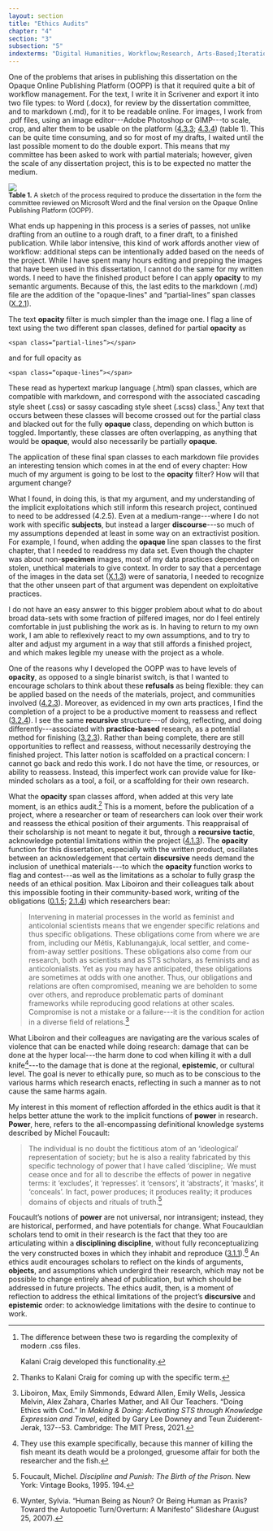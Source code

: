```yaml
---
layout: section
title: "Ethics Audits"
chapter: "4"
section: "3"
subsection: "5"
indexterms: "Digital Humanities, Workflow;Research, Arts-Based;Iteration;Obligation;Power, Foucauldian"
---
```


One of the problems that arises in publishing this dissertation on the Opaque Online Publishing Platform (OOPP) is that it required quite a bit of workflow management. For the text, I write it in Scrivener and export it into two file types: to Word (.docx), for review by the dissertation committee, and to markdown (.md), for it to be readable online. For images, I work from .pdf files, using an image editor---Adobe Photoshop or GIMP---to scale, crop, and alter them to be usable on the platform (<a href="{{ site.baseurl }}/dissertation/4_3_3">4.3.3</a>; <a href="{{ site.baseurl }}/dissertation/4_3_4">4.3.4</a>) (table 1).  This can be quite time consuming, and so for most of my drafts, I waited until the last possible moment to do the double export. This means that my committee has been asked to work with partial materials; however, given the scale of any dissertation project, this is to be expected no matter the medium.

<img id="Workflow2" class="image-lg" src="{{ site.baseurl }}/assets/img/Workflow2.jpg">

<div class="caption-font" style="font-size:.9em"><b>Table 1.</b> A sketch of the process required to produce the dissertation in the form the committee reviewed on Microsoft Word and the final version on the Opaque Online Publishing Platform (OOPP).</div>

What ends up happening in this process is a series of passes, not unlike drafting from an outline to a rough draft, to a finer draft, to a finished publication. While labor intensive, this kind of work affords another view of workflow: additional steps can be intentionally added based on the needs of the project. While I have spent many hours editing and prepping the images that have been used in this dissertation, I cannot do the same for my written words. I need to have the finished product before I can apply <span data-tooltip aria-haspopup="true" class="has-tip" data-disable-hover="false" tabindex="1" data-title="Opacity is a rights-based philosophical framework that assumes humans have a right to not be known in knowledge systems."><b>opacity</b></span> to my semantic arguments. Because of this, the last edits to the markdown (.md) file are the addition of the "opaque-lines" and “partial-lines” span classes (<a href="{{ site.baseurl }}/dissertation/X_2_1">X.2.1</a>).

The text <span data-tooltip aria-haspopup="true" class="has-tip" data-disable-hover="false" tabindex="1" data-title="Opacity is a rights-based philosophical framework that assumes humans have a right to not be known in knowledge systems."><b>opacity</b></span> filter is much simpler than the image one. I flag a line of text using the two different span classes, defined for partial <span data-tooltip aria-haspopup="true" class="has-tip" data-disable-hover="false" tabindex="1" data-title="Opacity is a rights-based philosophical framework that assumes humans have a right to not be known in knowledge systems."><b>opacity</b></span> as

    <span class=“partial-lines”></span>

and for full opacity as

    <span class=“opaque-lines”></span>

These read as hypertext markup language (.html) span classes, which are compatible with markdown, and correspond with the associated cascading style sheet (.css) or sassy cascading style sheet (.scss) class.[^fn1] Any text that occurs between these classes will become crossed out for the partial class and blacked out for the fully <span data-tooltip aria-haspopup="true" class="has-tip" data-disable-hover="false" tabindex="1" data-title="Opacity is a rights-based philosophical framework that assumes humans have a right to not be known in knowledge systems."><b>opaque</b></span> class, depending on which button is toggled. Importantly, these classes are often overlapping, as anything that would be <span data-tooltip aria-haspopup="true" class="has-tip" data-disable-hover="false" tabindex="1" data-title="Opacity is a rights-based philosophical framework that assumes humans have a right to not be known in knowledge systems."><b>opaque</b></span>, would also necessarily be partially <span data-tooltip aria-haspopup="true" class="has-tip" data-disable-hover="false" tabindex="1" data-title="Opacity is a rights-based philosophical framework that assumes humans have a right to not be known in knowledge systems."><b>opaque</b></span>.

The application of these final span classes to each markdown file provides an interesting tension which comes in at the end of every chapter: How much of my argument is going to be lost to the <span data-tooltip aria-haspopup="true" class="has-tip" data-disable-hover="false" tabindex="1" data-title="Opacity is a rights-based philosophical framework that assumes humans have a right to not be known in knowledge systems."><b>opacity</b></span> filter? How will that argument change?

What I found, in doing this, is that my argument, and my understanding of the implicit exploitations which still inform this research project, continued to need to be addressed (4.2.5). Even at a medium-range---where I do not work with specific <span data-tooltip aria-haspopup="true" class="has-tip" data-disable-hover="false" tabindex="1" data-title="The term research subject refers to a human person who has been ingested into a research program, and whose identity, personhood, and body have become the focus of a research program. I think of the subject in a Foucauldian sense: The 'subject' is a pun on the monarchal subject, someone who has no agency under the spectacular power of the sovereign. In this case it the subject lacks agency in relation to the researcher studying them."><b>subjects</b></span>, but instead a larger <span data-tooltip aria-haspopup="true" class="has-tip" data-disable-hover="false" tabindex="1" data-title="Discourse refers to a scholarly conversation which occurs in a field of knowledge production. I use it in a Foucauldian sense, to convey the agreed upon modes and objects of discussion which are taken for granted in a community or scholarly field."><b>discourse</b></span>---so much of my assumptions depended at least in some way on an extractivist position. For example, I found, when adding the <span data-tooltip aria-haspopup="true" class="has-tip" data-disable-hover="false" tabindex="1" data-title="Opacity is a rights-based philosophical framework that assumes humans have a right to not be known in knowledge systems."><b>opaque</b></span> line span classes to the first chapter, that I needed to readdress my data set. Even though the chapter was about non-<span data-tooltip aria-haspopup="true" class="has-tip" data-disable-hover="false" tabindex="1" data-title="Specimen refers to any naturally occurring phenomenon that has been extracted from its original context and placed within a knowledge framework to understand and describe that phenomenon."><b>specimen</b></span> images, most of my data practices depended on stolen, unethical materials to give context. In order to say that a percentage of the images in the data set (<a href="{{ site.baseurl }}/dissertation/X_1_3">X.1.3</a>) were of sanatoria, I needed to recognize that the other unseen part of that argument was dependent on exploitative practices.

I do not have an easy answer to this bigger problem about what to do about broad data-sets with some fraction of pilfered images, nor do I feel entirely comfortable in just publishing the work as is. In having to return to my own work, I am able to reflexively react to my own assumptions, and to try to alter and adjust my argument in a way that still affords a finished project, and which makes legible my unease with the project as a whole. 

One of the reasons why I developed the OOPP was to have levels of <span data-tooltip aria-haspopup="true" class="has-tip" data-disable-hover="false" tabindex="1" data-title="Opacity is a rights-based philosophical framework that assumes humans have a right to not be known in knowledge systems."><b>opacity</b></span>, as opposed to a single binarist switch, is that I wanted to encourage scholars to think about these <span data-tooltip aria-haspopup="true" class="has-tip" data-disable-hover="false" tabindex="1" data-title="Refusal refers to the moments, actions, and possibilities enabled by denying academic access to personal, cultural, or spiritual materials and knowledge."><b>refusals</b></span> as being flexible: they can be applied based on the needs of the materials, project, and communities involved (<a href="{{ site.baseurl }}/dissertation/4_2_3">4.2.3</a>). Moreover, as evidenced in my own arts practices, I find the completion of a project to be a productive moment to reassess and reflect (<a href="{{ site.baseurl }}/dissertation/3_2_4">3.2.4</a>). I see the same <span data-tooltip aria-haspopup="true" class="has-tip" data-disable-hover="false" tabindex="1" data-title="I use the term recursive to describes an iterative process of examination, experimentation, and reflection."><b>recursive</b></span> structure---of doing, reflecting, and doing differently---associated with <span data-tooltip aria-haspopup="true" class="has-tip" data-disable-hover="false" tabindex="1" data-title="Opacity is a rights-based philosophical framework that assumes humans have a right to not be known in knowledge systems."><b>practice-based</b></span> research, as a potential method for finishing (<a href="{{ site.baseurl }}/dissertation/3_2_3">3.2.3</a>). Rather than being complete, there are still opportunities to reflect and reassess, without necessarily destroying the finished project. This latter notion is scaffolded on a practical concern: I cannot go back and redo this work. I do not have the time, or resources, or ability to reassess. Instead, this imperfect work can provide value for like-minded scholars as a tool, a foil, or a scaffolding for their own research.

What the <span data-tooltip aria-haspopup="true" class="has-tip" data-disable-hover="false" tabindex="1" data-title="Opacity is a rights-based philosophical framework that assumes humans have a right to not be known in knowledge systems."><b>opacity</b></span> span classes afford, when added at this very late moment, is an ethics audit.[^fn2] This is a moment, before the publication of a project, where a researcher or team of researchers can look over their work and reassess the ethical position of their arguments. This reappraisal of their scholarship is not meant to negate it but, through a <span data-tooltip aria-haspopup="true" class="has-tip" data-disable-hover="false" tabindex="1" data-title="I use the term recursive to describes an iterative process of examination, experimentation, and reflection."><b>recursive</b></span> <span data-tooltip aria-haspopup="true" class="has-tip" data-disable-hover="false" tabindex="1" data-title="The term tactics comes from the philosophy of Michel de Certeau, and refers to political action taken that has no impact on broader cultural and political struggles."><b>tactic</b></span>, acknowledge potential limitations within the project (<a href="{{ site.baseurl }}/dissertation/4_1_3">4.1.3</a>). The <span data-tooltip aria-haspopup="true" class="has-tip" data-disable-hover="false" tabindex="1" data-title="Opacity is a rights-based philosophical framework that assumes humans have a right to not be known in knowledge systems."><b>opacity</b></span> function for this dissertation, especially with the written product, oscillates between an acknowledgement that certain <span data-tooltip aria-haspopup="true" class="has-tip" data-disable-hover="false" tabindex="1" data-title="Discourse refers to a scholarly conversation which occurs in a field of knowledge production. I use it in a Foucauldian sense, to convey the agreed upon modes and objects of discussion which are taken for granted in a community or scholarly field."><b>discursive</b></span> needs demand the inclusion of unethical materials---to which the <span data-tooltip aria-haspopup="true" class="has-tip" data-disable-hover="false" tabindex="1" data-title="Opacity is a rights-based philosophical framework that assumes humans have a right to not be known in knowledge systems."><b>opacity</b></span> function works to flag and contest---as well as the limitations as a scholar to fully grasp the needs of an ethical position. Max Liboiron and their colleagues talk about this impossible footing in their community-based work, writing of the obligations (<a href="{{ site.baseurl }}/dissertation/0_1_5">0.1.5</a>; <a href="{{ site.baseurl }}/dissertation/2_1_4">2.1.4</a>) which researchers bear:

>Intervening in material processes in the world as feminist and anticolonial scientists means that we engender specific relations and thus specific obligations. These obligations come from where we are from, including our Métis, Kablunangajuk, local settler, and come-from-away settler positions. These obligations also come from our research, both as scientists and as STS scholars, as feminists and as anticolonialists. Yet as you may have anticipated, these obligations are sometimes at odds with one another. Thus, our obligations and relations are often compromised, meaning we are beholden to some over others, and reproduce problematic parts of dominant frameworks while reproducing good relations at other scales. Compromise is not a mistake or a failure---it is the condition for action in a diverse field of relations.[^fn3]

What Liboiron and their colleagues are navigating are the various scales of violence that can be enacted while doing research: damage that can be done at the hyper local---the harm done to cod when killing it with a dull knife[^fn4]---to the damage that is done at the regional, <span data-tooltip aria-haspopup="true" class="has-tip" data-disable-hover="false" tabindex="1" data-title="Epistemics is a philosophical term referring to the study of knowledge. I use it to talk about the entwined practices of scientific culture, its arguments, and its methodologies."><b>epistemic</b></span>, or cultural level. The goal is never to ethically pure, so much as to be conscious to the various harms which research enacts, reflecting in such a manner as to not cause the same harms again.

My interest in this moment of reflection afforded in the ethics audit is that it helps better attune the work to the implicit functions of <span data-tooltip aria-haspopup="true" class="has-tip" data-disable-hover="false" tabindex="1" data-title="Power refers to the ways discourses produce accepted understandings about the world, which reify the ideological groundings of accepted practices and understandings of a given culture."><b>power</b></span> in research. <span data-tooltip aria-haspopup="true" class="has-tip" data-disable-hover="false" tabindex="1" data-title="Power refers to the ways discourses produce accepted understandings about the world, which reify the ideological groundings of accepted practices and understandings of a given culture."><b>Power</b></span>, here, refers to the all-encompassing definitional knowledge systems described by Michel Foucault: 

>The individual is no doubt the fictitious atom of an ‘ideological’ representation of society; but he is also a reality fabricated by this specific technology of power that I have called ‘discipline;. We must cease once and for all to describe the effects of power in negative terms: it ‘excludes’, it ‘represses’. it ‘censors’, it ‘abstracts’, it ‘masks’, it ‘conceals’. In fact, power produces; it produces reality; it produces domains of objects and rituals of truth.[^fn5]

Foucault’s notions of <span data-tooltip aria-haspopup="true" class="has-tip" data-disable-hover="false" tabindex="1" data-title="Power refers to the ways discourses produce accepted understandings about the world, which reify the ideological groundings of accepted practices and understandings of a given culture."><b>power</b></span> are not universal, nor intransigent; instead, they are historical, performed, and have potentials for change. What Foucauldian scholars tend to omit in their research is the fact that they too are articulating within a <span data-tooltip aria-haspopup="true" class="has-tip" data-disable-hover="false" tabindex="1" data-title="Discipline is used here in the Foucauldian sense. It is a pun that links forced discipline with the idea of a discipline of knowledge. Disciplining is a process where certain phenomena are made understandable through demarcation and definition in an academic field."><b>disciplining discipline</b></span>, without fully reconceptualizing the very constructed boxes in which they inhabit and reproduce (<a href="{{ site.baseurl }}/dissertation/3_1_1">3.1.1</a>).[^fn6] An ethics audit encourages scholars to reflect on the kinds of arguments, <span data-tooltip aria-haspopup="true" class="has-tip" data-disable-hover="false" tabindex="1" data-title="I use the term research object to refer to materials that have been divorced from the subject of their origin. Object, as I use it, carefully considers how human patients are denied their humanity through transformations that deem them as objects."><b>objects</b></span>, and assumptions which undergird their research, which may not be possible to change entirely ahead of publication, but which should be addressed in future projects. The ethics audit, then, is a moment of reflection to address the ethical limitations of the project’s <span data-tooltip aria-haspopup="true" class="has-tip" data-disable-hover="false" tabindex="1" data-title="Discourse refers to a scholarly conversation which occurs in a field of knowledge production. I use it in a Foucauldian sense, to convey the agreed upon modes and objects of discussion which are taken for granted in a community or scholarly field."><b>discursive</b></span> and <span data-tooltip aria-haspopup="true" class="has-tip" data-disable-hover="false" tabindex="1" data-title="Epistemics is a philosophical term referring to the study of knowledge. I use it to talk about the entwined practices of scientific culture, its arguments, and its methodologies."><b>epistemic</b></span> order: to acknowledge limitations with the desire to continue to work.

<div class="style-divider">
 	<div class="line"></div>
</div>

[^fn1]: The difference between these two is regarding the complexity of modern .css files.
	
	Kalani Craig developed this functionality.

[^fn2]: Thanks to Kalani Craig for coming up with the specific term.

[^fn3]: Liboiron, Max, Emily Simmonds, Edward Allen, Emily Wells, Jessica Melvin, Alex Zahara, Charles Mather, and All Our Teachers. “Doing Ethics with Cod.” In *Making & Doing: Activating STS through Knowledge Expression and Travel*, edited by Gary Lee Downey and Teun Zuiderent-Jerak, 137--53. Cambridge: The MIT Press, 2021.

[^fn4]: They use this example specifically, because this manner of killing the fish meant its death would be a prolonged, gruesome affair for both the researcher and the fish.

[^fn5]: Foucault, Michel. *Discipline and Punish: The Birth of the Prison*. New York: Vintage Books, 1995. 194.

[^fn6]: Wynter, Sylvia. “Human Being as Noun? Or Being Human as Praxis? Toward the Autopoetic Turn/Overturn: A Manifesto” Slideshare (August 25, 2007).